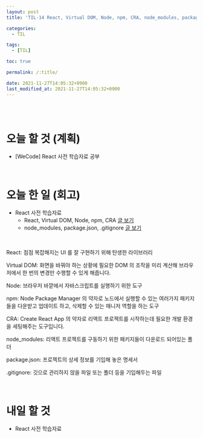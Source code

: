 ```yaml
---
layout: post
title: 'TIL-14 React, Virtual DOM, Node, npm, CRA, node_modules, package.json, .gitignore'

categories:
  - TIL

tags:
  - [TIL]

toc: true

permalink: /:title/

date: 2021-11-27T14:05:32+0900
last_modified_at: 2021-11-27T14:05:32+0900
---
```


<br>
<br>

# 오늘 할 것 (계획)

- [WeCode] React 사전 학습자료 공부

<br>

# 오늘 한 일 (회고)

- React 사전 학습자료
  - React, Virtual DOM, Node, npm, CRA [글 보기](../react-01)
  - node_modules, package.json, .gitignore [글 보기](../react-02)

<br>

React: 점점 복잡해지는 UI 를 잘 구현하기 위해 탄생한 라이브러리

Virtual DOM: 화면을 바꿔야 하는 상황에 필요한 DOM 의 조작을 미리 계산해 브라우저에서 한 번의 변경만 수행할 수 있게 해줍니다.

Node: 브라우저 바깥에서 자바스크립트를 실행하기 위한 도구

npm: Node Package Manager 의 약자로 노드에서 실행할 수 있는 여러가지 패키지들을 다운받고 업데이트 하고, 삭제할 수 있는 매니저 역할을 하는 도구

CRA: Create React App 의 약자로 리액트 프로젝트를 시작하는데 필요한 개발 환경을 세팅해주는 도구입니다.

node_modules: 리액트 프로젝트를 구동하기 위한 패키지들이 다운로드 되어있는 폴더

package.json: 프로젝트의 상세 정보를 기입해 놓은 명세서

.gitignore: 깃으로 관리하지 않을 파일 또는 폴더 등을 기입해두는 파일

<br>

# 내일 할 것

- React 사전 학습자료
